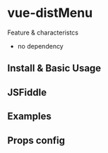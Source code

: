 # vue-distMenu

Feature & characteristcs

* no dependency

## Install & Basic Usage

## JSFiddle

## Examples

## Props config
